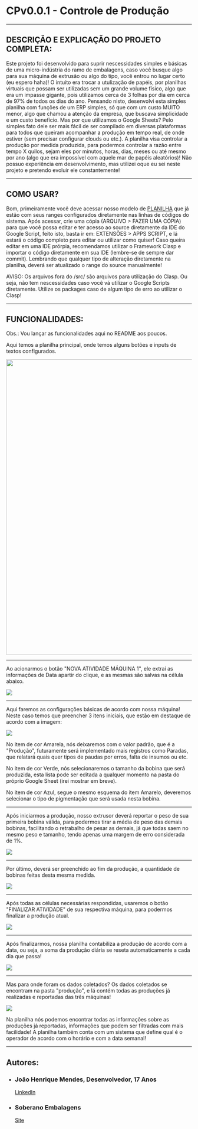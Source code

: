 <h1>CPv0.0.1 - Controle de Produção</h2>

<hr>
<h2>DESCRIÇÃO E EXPLICAÇÃO DO PROJETO COMPLETA:</h2>

<p>Este projeto foi desenvolvido para suprir nescessidades simples e básicas de uma micro-indústria do ramo de embalagens, caso você busque algo para sua máquina de extrusão ou algo do tipo, você entrou no lugar certo (eu espero haha)! O intuito era trocar a utulização de papéis, por planilhas virtuais que possam ser utilizadas sem um grande volume físico, algo que era um impasse gigante, pois utilizamos cerca de 3 folhas por dia em cerca de 97% de todos os dias do ano. Pensando nisto, desenvolvi esta simples planilha com funções de um ERP simples, só que com um custo MUITO menor, algo que chamou a atenção da empresa, que buscava simplicidade e um custo benefício. Mas por que utilizamos o Google Sheets? Pelo simples fato dele ser mais fácil de ser compilado em diversas plataformas para todos que queiram acompanhar a produção em tempo real, de onde estiver (sem precisar configurar clouds ou etc.). A planilha visa controlar a produção por medida produzida, para podermos controlar a razão entre tempo X quilos, sejam eles por minutos, horas, dias, meses ou até mesmo por ano (algo que era impossível com aquele mar de papéis aleatórios)! Não possuo experiência em desenvolvimento, mas utilizei oque eu sei neste projeto e pretendo evoluir ele constantemente!</p>
<hr>

<h2>COMO USAR?</h2>

<p>Bom, primeiramente você deve acessar nosso modelo de <a href="https://docs.google.com/spreadsheets/d/14J-pIhruHfn2RYxb8vkIBeFng88iTih3uTrxfc02u7g/edit#gid=0">PLANILHA</a> que já estão com seus ranges configurados diretamente nas linhas de códigos do sistema. Após acessar, crie uma cópia (ARQUIVO > FAZER UMA CÓPIA) para que você possa editar e ter acesso ao source diretamente da IDE do Google Script, feito isto, basta ir em: EXTENSÕES > APPS SCRIPT, e lá estará o código completo para editar ou utilizar como quiser! Caso queira editar em uma IDE prórpia, recomendamos utilizar o Framework Clasp e importar o código diretamente em sua IDE (lembre-se de sempre dar commit). Lembrando que qualquer tipo de alteração diretamente na planilha, deverá ser atualizado o range do source manualmente!</p>

<p>AVISO:
Os arquivos fora do /src/ são arquivos para utilização do Clasp. Ou seja, não tem nescessidades caso você vá utilizar o Google Scripts diretamente. Utilize os packages caso de algum tipo de erro ao utilizar o Clasp!</p>
<hr>

<h2>FUNCIONALIDADES:</h2>
Obs.: Vou lançar as funcionalidades aqui no README aos poucos.

<p>Aqui temos a planilha principal, onde temos alguns botões e inputs de textos configurados.</p>
<img src="https://user-images.githubusercontent.com/82621707/201161306-787d5e57-f522-485b-ae8a-5cb95587b2bf.png" style="width:800px;"/>
<hr>

<p>Ao acionarmos o botão "NOVA ATIVIDADE MÁQUINA 1", ele extrai as informações de Data apartir do clique, e as mesmas são salvas na célula abaixo.</p>
<img src="https://user-images.githubusercontent.com/82621707/201193177-7d337365-8e04-4c08-9735-f2b8f2794960.png"/>
<hr>

<p>Aqui faremos as configurações básicas de acordo com nossa máquina! Neste caso temos que preencher 3 itens iniciais, que estão em destaque de acordo com a imagem:</p>
<img src="https://user-images.githubusercontent.com/82621707/201194158-fd660832-1512-429f-86f5-ab8490ba141e.png">
<p>No item de cor Amarela, nós deixaremos com o valor padrão, que é a "Produção", futuramente será implementado mais registros como Paradas, que relatará quais quer tipos de paudas por erros, falta de insumos ou etc.<p>
<p>No item de cor Verde, nós selecionaremos o tamanho da bobina que será produzida, esta lista pode ser editada a qualquer momento na pasta do próprio Google Sheet (irei mostrar em breve).</p>
<p>No item de cor Azul, segue o mesmo esquema do item Amarelo, deveremos selecionar o tipo de pigmentação que será usada nesta bobina.</p>
<hr>

<p>Após iniciarmos a produção, nosso extrusor deverá reportar o peso de sua primeira bobina válida, para podermos tirar a média de peso das demais bobinas, facilitando o retrabalho de pesar as demais, já que todas saem no mesmo peso e tamanho, tendo apenas uma margem de erro considerada de 1%.</p>
<img src="https://user-images.githubusercontent.com/82621707/201196596-b7add302-f9a1-48c3-b35c-ed40c3370070.png"/>
<hr>

<p>Por último, deverá ser preenchido ao fim da produção, a quantidade de bobinas feitas desta mesma medida.</p>
<img src="https://user-images.githubusercontent.com/82621707/201197389-875fc5e0-1284-4930-bc00-ded067660c33.png"/>
<hr>

<p>Após todas as células necessárias respondidas, usaremos o botão "FINALIZAR ATIVIDADE" de sua respectiva máquina, para podermos finalizar a produção atual.</p>
<img src="https://user-images.githubusercontent.com/82621707/201199116-479232ba-726a-4820-b544-e6ca1defe1dd.png"/>
<hr>

<p>Após finalizarmos, nossa planilha contabiliza a produção de acordo com a data, ou seja, a soma da produção diária se reseta automaticamente a cada dia que passa!</p>
<img src="https://user-images.githubusercontent.com/82621707/201199394-71c76bd3-f7a0-4cd3-ab12-dc45625d4b86.png"/>
<hr>

<p>Mas para onde foram os dados coletados? Os dados coletados se encontram na pasta "produção", e lá contém todas as produções já realizadas e reportadas das três máquinas!</p>
<img src="https://user-images.githubusercontent.com/82621707/201200096-faddbe27-7f8f-4ef2-ba39-25f5ba7051af.png"/>
<p>Na planilha nós podemos encontrar todas as informações sobre as produções já reportadas, informações que podem ser filtradas com mais facilidade! A planilha também conta com um sistema que define qual é o operador de acordo com o horário e com a data semanal!</p>
<hr>

<h2>Autores:</h2>

<ul>
    <li>
        <h3>João Henrique Mendes, Desenvolvedor, 17 Anos</h3>
        <a href="https://www.linkedin.com/in/jo%C3%A3o-henrique-mendes-015819207">LinkedIn<a>
    </li>
    <li>
        <h3>Soberano Embalagens</h3>
        <a href="https://www.soberanoembalagens.com.br">Site<a>
    </li>
<ul>